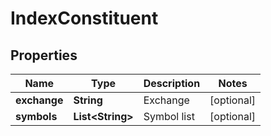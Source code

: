 
# IndexConstituent

## Properties

Name | Type | Description | Notes
------------ | ------------- | ------------- | -------------
**exchange** | **String** | Exchange |  [optional]
**symbols** | **List&lt;String&gt;** | Symbol list |  [optional]

